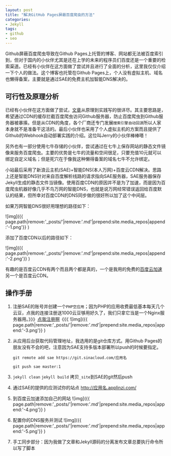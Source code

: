 ```yaml
---
layout: post
title: "解决GitHub Pages屏蔽百度爬虫的方法"
categories:
- Jekyll
tags:
- github
- seo
---
```

Github屏蔽百度爬虫导致在Github Pages上托管的博客、网站都无法被百度索引到，但对于国内的小伙伴尤其是还在上学的未来的程序员们百度还是一个重要的检索渠道。已经有小伙伴在这方面做了尝试并且进行了全面的分析，这里我仅仅介绍一下个人的做法。这个博客也托管在Github Pages上，个人没有虚拟主机、域名也懒得备案，主要就是通过SAE的免费主机加智能DNS解决的。



可行性及原理分析
---------------
已经有小伙伴在这方面做了尝试，[文章](http://jerryzou.com/posts/feasibility-of-allowing-baiduSpider-for-Github-Pages/?utm_source=tuicool)从原理到实践写的很详尽。其主要思路是，希望通过CDN的缓存拦截百度爬虫访问Github服务器，防止百度爬虫到Github服务器被暴揍。但是从CDN的角度，各个厂商还专门发展`搜索引擎自动回源`所以人家本身就不是准备干这活的。最后小伙伴也采用了个人虚拟主机的方案而且提供了Github的Webhook自动部署实践的介绍。这位叫Jerry的小伙伴棒棒嗒！

另外也有一部分使用七牛存储的小伙伴，尝试通过在七牛上保存网站的静态文件镜像来服务百度爬虫。主要的优势是七牛的流量和空间很足，只要充值10元就可以绑定自定义域名；但是死穴在于像我这种懒得备案的域名七牛不允许绑定。

小站最后采用了新浪云主机(SAE)+智能DNS(本人万网)+百度云CDN解决。思路上还是智能DNS针对来自百度解析线路的请求指向SAE服务器，SAE服务器保存Jekyll生成的静态文件当镜像。使用百度CDN的原因并不是为了加速，而是因为百度爬虫机器好像几乎不鸟万网的智能DNS，也就是说万网经常错误返回给百度默认的结果，但所幸对百度CDN的DNS同步做的很好所以加了这个中间层。

如果万网智能DNS很好用理想的路径如下：

![img]({{ page.path|remove:'_posts/'|remove:'.md'|prepend:site.media_repos|append:'-1.png'}} )

添加了百度CDN以后的路径如下：

![img]({{ page.path|remove:'_posts/'|remove:'.md'|prepend:site.media_repos|append:'-2.png'}} )

有趣的是百度云CDN有两个而且两个都是真的，一个是我用的免费的[百度云加速](http://su.baidu.com/)另一个是百度云CDN。

操作手册
----------------
1. 注册SAE的账号并创建一个`PHP空应用`；因为PHP的应用收费最低基本每天几个云豆，点我的连接注册送1000云豆够用好久了，我们只拿它当是一个Nginx服务器用。》》》[点我注册啊](http://t.cn/RGKjo3K)《《《
![img]({{ page.path|remove:'_posts/'|remove:'.md'|prepend:site.media_repos|append:'-3.png'}} )
2. 从应用后台获取代码管理地址，我选用的是git仓库方式。用Github Pages的朋友没有不会的吧，注意因为SAE支持多版本部署所以push的时候要指定。

	```
	git remote add sae https://git.sinacloud.com/应用名
	```

	```
	git push sae master:1
	```
3. `jekyll clean` `jekyll build` 拷贝`_site`到SAE的git然后push
4. 通过SAE的提供的应测试你的站点 http://应用名.applinzi.com/
5. 到百度云加速添加自己的网站
![img]({{ page.path|remove:'_posts/'|remove:'.md'|prepend:site.media_repos|append:'-4.png'}} )
6. 配置你的DNS服务并测试
![img]({{ page.path|remove:'_posts/'|remove:'.md'|prepend:site.media_repos|append:'-5.png'}} )
7. 手工同步部分：因为我做了文章和Jekyll源码的分离发布文章总要执行命令所以写了脚本